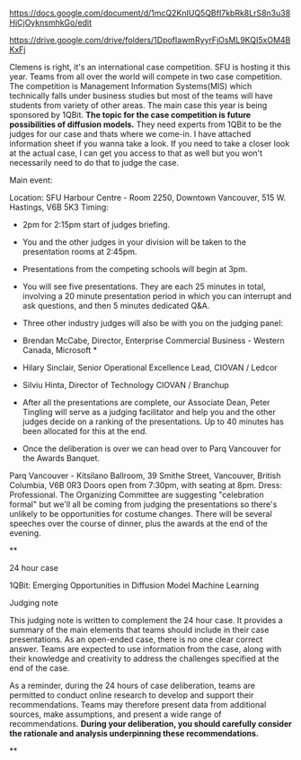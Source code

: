 https://docs.google.com/document/d/1mcQ2KnIUQ5QBfI7kbRk8LrS8n3u38HiCjOyknsmhkGo/edit


https://drive.google.com/drive/folders/1DpofIawmRyyrFjOsML9KQI5xOM4BKxFj




Clemens is right, it's an international case competition. SFU is hosting it this year. Teams from all over the world will compete in two case competition. The competition is Management Information Systems(MIS) which technically falls under business studies but most of the teams will have students from variety of other areas. The main case this year is being sponsored by 1QBit. **The topic for the case competition is future possibilities of diffusion models.** They need experts from 1QBit to be the judges for our case and thats where we come-in. I have attached information sheet if you wanna take a look. If you need to take a closer look at the actual case, I can get you access to that as well but you won't necessarily need to do that to judge the case.

Main event:

Location: SFU Harbour Centre - Room 2250, Downtown Vancouver, 515 W. Hastings, V6B 5K3 
Timing: 
* 2pm for 2:15pm start of judges briefing. 
* You and the other judges in your division will be taken to the presentation rooms at 2:45pm. 
* Presentations from the competing schools will begin at 3pm. 
* You will see five presentations. They are each 25 minutes in total, involving a 20 minute presentation period in which you can interrupt and ask questions, and then 5 minutes dedicated Q&A. 
* Three other industry judges will also be with you on the judging panel: 
* Brendan McCabe, Director, Enterprise Commercial Business - Western Canada, Microsoft *
* Hilary Sinclair, Senior Operational Excellence Lead, CIOVAN / Ledcor 
* Silviu Hinta, Director of Technology CIOVAN / Branchup 
* After all the presentations are complete, our Associate Dean, Peter Tingling will serve as a judging facilitator and help you and the other judges decide on a ranking of the presentations. Up to 40 minutes has been allocated for this at the end. 

* Once the deliberation is over we can head over to Parq Vancouver for the Awards Banquet.



Parq Vancouver - Kitsilano Ballroom, 39 Smithe Street, Vancouver, British Columbia, V6B 0R3 Doors open from 7:30pm, with seating at 8pm. Dress: Professional. The Organizing Committee are suggesting "celebration formal" but we'll all be coming from judging the presentations so there's unlikely to be opportunities for costume changes. There will be several speeches over the course of dinner, plus the awards at the end of the evening.


**

24 hour case

1QBit: Emerging Opportunities in Diffusion Model Machine Learning

  

Judging note

This judging note is written to complement the 24 hour case. It provides a summary of the main elements that teams should include in their case presentations. As an open-ended case, there is no one clear correct answer. Teams are expected to use information from the case, along with their knowledge and creativity to address the challenges specified at the end of the case.

As a reminder, during the 24 hours of case deliberation, teams are permitted to conduct online research to develop and support their recommendations. Teams may therefore present data from additional sources, make assumptions, and present a wide range of recommendations. **During your deliberation, you should carefully consider the rationale and analysis underpinning these recommendations.**

**